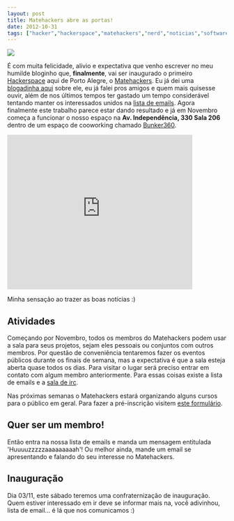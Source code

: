 ```yaml
---
layout: post
title: Matehackers abre as portas!
date: 2012-10-31
tags: ["hacker","hackerspace","matehackers","nerd","noticias","software livre"]
---
```


![](mate.jpg)

É com muita felicidade, alívio e expectativa que venho escrever no meu humilde bloginho que, **finalmente**, vai ser inaugurado o primeiro [Hackerspace](http://hackerspaces.org/) aqui de Porto Alegre, o [Matehackers](http://matehackers.org/). Eu já dei uma [blogadinha aqui](http://feedproxy.google.com/hackerspace-na-desconf) sobre ele, eu já falei pros amigos e quem mais quisesse ouvir, além de nos últimos tempos ter gastado um tempo considerável tentando manter os interessados unidos na [lista de emails](https://groups.google.com/forum/?fromgroups#!forum/matehackers). Agora finalmente este trabalho parece estar dando resultado e já em Novembro começa a funcionar o nosso espaço na **Av. Independência, 330 Sala 206** dentro de um espaço de cooworking chamado [Bunker360](http://www.bunker360.com.br/).

<iframe class='youtube-player youtuber' type='text/html' width='425' height='355' src='http://www.youtube.com/embed/TL4tiG7XxJ8?rel=0&fs=1' webkitAllowFullScreen mozallowfullscreen allowFullScreen frameborder='0'></iframe>

Minha sensação ao trazer as boas notícias :)

## Atividades

Começando por Novembro, todos os membros do Matehackers podem usar a sala para seus projetos, sejam eles pessoais ou conjuntos com outros membros. Por questão de conveniência tentaremos fazer os eventos públicos durante os finais de semana, mas a expectativa é que a sala esteja aberta quase todos os dias. Para visitar o lugar será preciso entrar em contato com algum membro anteriormente. Para essas coisas existe a lista de emails e a [sala de irc](http://matehackers.org/irc/).

Nas próximas semanas o Matehackers estará organizando alguns cursos para o público em geral. Para fazer a pré-inscrição visitem [este formulário](https://docs.google.com/spreadsheet/viewform?formkey=dEx3eFY0U3VISjdBcHp1X1RpcTItMUE6MQ).

## Quer ser um membro!

Então entra na nossa lista de emails e manda um mensagem entitulada 'Huuuuzzzzzaaaaaaaaah'! Ou melhor ainda, mande um email se apresentando e falando do seu interesse no Matehackers.

## Inauguração

Dia 03/11, este sábado teremos uma confraternização de inauguração. Quem estiver interessado em ir deve se informar mais na, você adivinhou, lista de email... é lá que nos comunicamos :)

